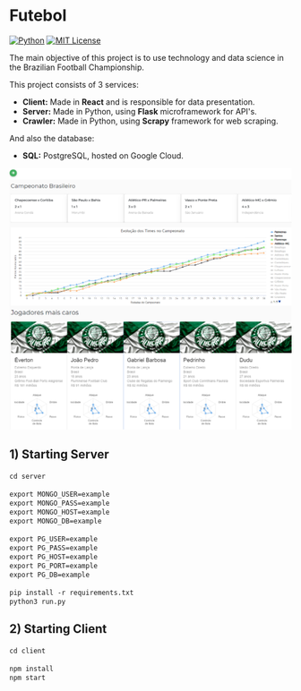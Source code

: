 # Futebol
[![Python](https://img.shields.io/badge/python-3.7-blue.svg)]() [![MIT License](https://img.shields.io/badge/license-MIT-007EC7.svg?style=flat)](/LICENSE)

The main objective of this project is to use technology and data science in the Brazilian Football Championship.

This project consists of 3 services:

* __Client:__ Made in __React__ and is responsible for data presentation.
* __Server:__ Made in Python, using __Flask__ microframework for API's.
* __Crawler:__ Made in Python, using __Scrapy__ framework for web scraping.

And also the database:
* __SQL:__ PostgreSQL, hosted on Google Cloud.

![Imagem Exemplo](screenshot_2.png)



## 1) Starting Server

```
cd server

export MONGO_USER=example
export MONGO_PASS=example
export MONGO_HOST=example
export MONGO_DB=example

export PG_USER=example
export PG_PASS=example
export PG_HOST=example
export PG_PORT=example
export PG_DB=example

pip install -r requirements.txt
python3 run.py
```


## 2) Starting Client

```
cd client

npm install
npm start
```
